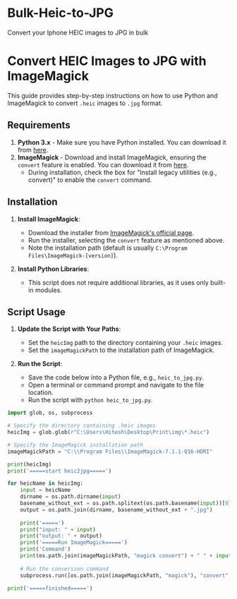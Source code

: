 # Bulk-Heic-to-JPG
Convert your Iphone HEIC images to JPG in bulk
# Convert HEIC Images to JPG with ImageMagick

This guide provides step-by-step instructions on how to use Python and ImageMagick to convert `.heic` images to `.jpg` format.

## Requirements

1. **Python 3.x** - Make sure you have Python installed. You can download it from [here](https://www.python.org/downloads/).
2. **ImageMagick** - Download and install ImageMagick, ensuring the `convert` feature is enabled. You can download it from [here](https://imagemagick.org/script/download.php).
    - During installation, check the box for "Install legacy utilities (e.g., convert)" to enable the `convert` command.

## Installation

1. **Install ImageMagick**:
    - Download the installer from [ImageMagick's official page](https://imagemagick.org/script/download.php).
    - Run the installer, selecting the `convert` feature as mentioned above.
    - Note the installation path (default is usually `C:\Program Files\ImageMagick-[version]`).

2. **Install Python Libraries**:
    - This script does not require additional libraries, as it uses only built-in modules.

## Script Usage

1. **Update the Script with Your Paths**:
    - Set the `heicImg` path to the directory containing your `.heic` images.
    - Set the `imageMagickPath` to the installation path of ImageMagick.

2. **Run the Script**:
    - Save the code below into a Python file, e.g., `heic_to_jpg.py`.
    - Open a terminal or command prompt and navigate to the file location.
    - Run the script with `python heic_to_jpg.py`.

```python
import glob, os, subprocess

# Specify the directory containing .heic images
heicImg = glob.glob(r"C:\Users\Hitesh\Desktop\Print\img\*.heic")

# Specify the ImageMagick installation path
imageMagickPath = "C:\\Program Files\\ImageMagick-7.1.1-Q16-HDRI"

print(heicImg)
print('=====start heic2jpg=====')

for heicName in heicImg:
    input = heicName
    dirname = os.path.dirname(input)
    basename_without_ext = os.path.splitext(os.path.basename(input))[0]
    output = os.path.join(dirname, basename_without_ext + ".jpg")
    
    print('=====')
    print("input: " + input)
    print("output: " + output)
    print('=====Run ImageMagick=====')
    print('Command')
    print(os.path.join(imageMagickPath, "magick convert") + " " + input + " " + output)
    
    # Run the conversion command
    subprocess.run([os.path.join(imageMagickPath, "magick"), "convert", input, output])

print('=====finished=====')
